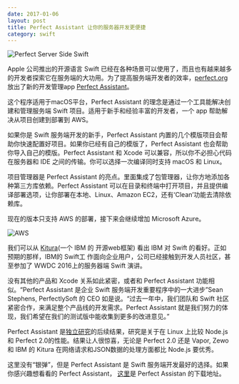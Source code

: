 ```yaml
---
date: 2017-01-06
layout: post
title: Perfect Assistant 让你的服务器开发更便捷
category: swift
---
```


![Perfect Server Side Swift](http://ww3.sinaimg.cn/large/006tKfTcgw1fbgvgqj0ozj31880obq5t.jpg)

Apple 公司推出的开源语言 Swift 已经在各种场景可以使用了，而且也有越来越多的开发者探索它在服务端的大功用。为了提高服务端开发者的效率，[perfect.org](http://perfect.org/)放出了新的开发管理app [Perfect Assistant](https://www.perfect.org/en/assistant/)。

这个程序适用于macOS平台，Perfect Assistant 的理念是通过一个工具能解决创建和管理服务端 Swift 项目。适用于新手和经验丰富的开发者，一个 app 帮助解决从项目创建到部署到 AWS。

如果你是 Swift 服务端开发的新手，Perfect Assistant 内置的几个模版项目会帮助你快速配置好项目。如果你已经有自己的模版了，Perfect Assistant 也会帮助你导入自己的模版。Perfect Assistant 和 Xcode 可以兼容，所以你不必担心代码在服务器和 IDE 之间的传输。你可以选择一次编译同时支持 macOS 和 Linux。

项目管理器是 Perfect Assistant 的亮点。里面集成了包管理器，让你方地添加各种第三方库依赖。Perfect Assistant 可以在目录和终端中打开项目，并且提供编译部署选项，让你部署在本地、Linux、Amazon EC2，还有‘Clean’功能去清除依赖库。

现在的版本只支持 AWS 的部署，接下来会继续增加 Microsoft Azure。

![AWS](http://ww3.sinaimg.cn/large/006y8lVagw1fbgx7rg4m6j30w10mnjwq.jpg)

我们可以从 [Kitura](https://github.com/IBM-Swift/Kitura)(一个 IBM 的 开源web框架) 看出 IBM 对 Swift 的看好。正如预期的那样，IBM的 Swift工 作面向企业用户，公司已经接触到开发人员社区，甚至参加了 WWDC 2016上的服务器端 Swift 演讲。

没有其他的产品和 Xcode 关系如此紧密，或者和 Perfect Assistant 功能相似。“Perfect Assistant 是企业 Swift 服务端开发重要程序中的一大进步”Sean Stephens, PerfectlySoft 的 CEO 如是说。“过去一年中，我们团队和 Swift 社区紧密合作，来满足整个产品线的开发需求。Perfect Assistant 就是我们努力的体现，我们希望在我们的测试版中能收集到更多的改进意见。”

Perfect Assistant 是[独立研究](https://medium.com/@rymcol/linux-ubuntu-benchmarks-for-server-side-swift-vs-node-js-db52b9f8270b#.egx8zr176)的后续结果，研究是关于在 Linux 上比较 Node.js 和 Perfect 2.0的性能。结果让人很惊喜，无论是 Perfect 2.0 还是 Vapor, Zewo 和 IBM 的 Kitura 在网络请求和JSON数据的处理方面都比 Node.js 要优秀。

这里没有“银弹”，但是 Perfect Assistant 是 Swift 服务端开发最好的选择。如果你感兴趣想看看的 Perfect Assistant， [这里](https://www.perfect.org/en/assistant/)是 Perfect Assistan 的下载地址。